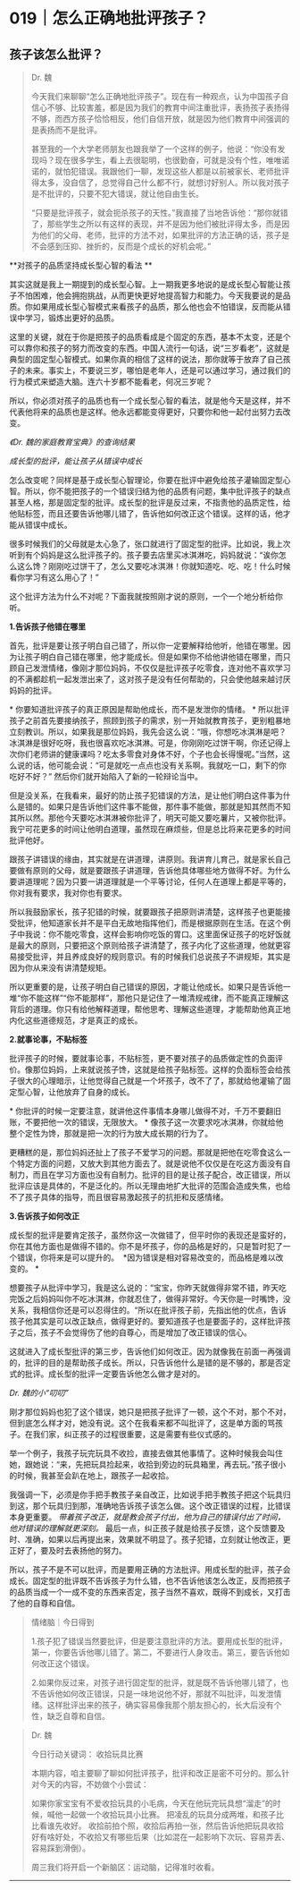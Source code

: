 # 019｜怎么正确地批评孩子？

## 孩子该怎么批评？

> Dr. 魏
> 
> 今天我们来聊聊“怎么正确地批评孩子”。现在有一种观点，认为中国孩子自信心不够、比较害羞，都是因为我们的教育中间注重批评，表扬孩子表扬得不够，而西方孩子恰恰相反，他们自信开放，就是因为他们教育中间强调的是表扬而不是批评。
> 
> 甚至我的一个大学老师朋友也跟我举了一个这样的例子，他说：“你没有发现吗？现在很多学生，看上去很聪明，也很勤奋，可就是没有个性，唯唯诺诺的，就怕犯错误。我跟他们一聊，发现这些人都是以前被家长、老师批评得太多，没自信了，总觉得自己什么都不行，就想讨好别人。所以我对孩子是不批评的，只要不犯大错误，就让他自由生长。
> 
> “只要是批评孩子，就会扼杀孩子的天性。”我直接了当地告诉他：“那你就错了，那些学生之所以有这样的表现，并不是因为他们被批评得太多，而是因为他们的父母、老师，批评的方法不对，如果批评的方法正确的话，孩子是不会感到压抑、挫折的，反而是个成长的好机会呢。”

 **对孩子的品质坚持成长型心智的看法 **   

其实这就是我上一期提到的成长型心智。上一期我更多地说的是成长型心智能让孩子不怕困难，他会拥抱挑战，从而更快更好地提高智力和能力。今天我要说的是品质。你如果用成长型心智模式来看孩子的品质，那么他也会不怕错误，反而能从错误中学习，锻炼出更好的品质。

这里的关键，就在于你是把孩子的品质看成是个固定的东西，基本不太变，还是个可以靠你和孩子的努力而改变的东西。中国人流行一句话，说“三岁看老”，这就是典型的固定型心智模式。如果你真的相信了这样的说法，那你就等于放弃了自己孩子的未来。事实上，不要说三岁，哪怕是老年人，还是可以通过学习，通过我们的行为模式来塑造大脑。连六十岁都不能看老，何况三岁呢？

所以，你必须对孩子的品质也有一个成长型心智的看法，就是他今天是这样，并不代表他将来的品质也是这样。他永远都能变得更好，只要你和他一起付出努力去改变。

 *《Dr. 魏的家庭教育宝典》的查询结果*

 *成长型的批评，能让孩子从错误中成长*

怎么改变呢？同样是基于成长型心智理论，你要在批评中避免给孩子灌输固定型心智。所以，你不能把孩子的一个错误归结为他的品质有问题，集中批评孩子的缺点甚至人格，那是固定型的批评。成长型的批评是反过来，不指责他的品质定性，给他贴标签，而且还要告诉他哪儿错了，告诉他如何改正这个错误。这样的话，他才能从错误中成长。

很多时候我们的父母就是太心急了，张口就进行了固定型的批评。比如说，我上次听到有个妈妈是这么批评孩子的。孩子要去店里买冰淇淋吃，妈妈就说：“诶你怎么这么馋？刚刚吃过饼干了，怎么又要吃冰淇淋！你就知道吃、吃、吃！什么时候看你学习有这么用心了！”

这个批评方法为什么不对呢？下面我就按照刚才说的原则，一个一个地分析给你听。

 **1.告诉孩子他错在哪里**

首先，批评是要让孩子明白自己错了，所以你一定要解释给他听，他错在哪里。因为让孩子明白自己错在哪里，他才能成长。但是如果你不给他讲他错在哪里，而只顾自己发泄情绪，像刚才那位妈妈，不仅仅是批评孩子吃零食，连对他不喜欢学习的不满都趁机一起发泄出来了，这对孩子是没有任何帮助的，只会使他越来越讨厌妈妈的批评。

 * 你要知道批评孩子的真正原因是帮助他成长，而不是发泄你的情绪。 * 所以批评孩子之前首先要接纳孩子，照顾到孩子的需求，别一开始就教育孩子，更别粗暴地立刻教训。所以，如果我是那位妈妈，我先会这么说：“哦，你想吃冰淇淋是吧？冰淇淋是很好吃呀，我也很喜欢吃冰淇淋。可是，你刚刚吃过饼干啊，你还记得上次你们老师讲的健康课吗？吃太多零食对身体不好，个子也会长得慢呢。”当然，这么说的话，他可能会说：“可是就吃一点点也没有关系啊。我就吃一口，剩下的你吃好不好？” 然后你们就开始陷入了新的一轮辩论当中。

但是没关系，在我看来，最好的防止孩子犯错误的方法，是让他们明白这件事为什么是错的。如果只是告诉他们这件事不能做，那件事不能做，那就是知其然而不知其所以然。那他今天要吃冰淇淋被你批评了，明天可能又要吃薯片，又被你批评。我宁可花更多的时间让他明白道理，虽然现在麻烦些，但是总比将来花更多的时间批评他好。

跟孩子讲错误的缘由，其实就是在讲道理，讲原则。我讲育儿育己，就是家长自己要做有原则的父母，就是要跟孩子讲道理，告诉他具体哪些地方做得不好。为什么要讲道理呢？因为只要一讲道理就是一个平等讨论，任何人在道理上都是平等的，你对我有要求，我对你也有要求。

所以我鼓励家长，孩子犯错的时候，就要跟孩子把原则讲清楚，这样孩子也更能接受批评，他知道家长并不是平白无故地指挥他们，而是根据原则在生活。在这个例子中我说：你不能吃零食，这样会影响你吃饭的胃口。这里面保证孩子的吃好饭就是最大的原则，只要把这个原则给孩子讲清楚了，孩子内化了这些道理，他就更容易接受批评，并且养成良好的规则意识。有的时候我们总说孩子不讲规矩，其实是因为你从来没有讲清楚规矩。

所以更重要的是，让孩子明白自己错误的原因，才能让他成长。如果只是告诉他一堆“你不能这样”“你不能那样”，那他只是记住了一堆清规戒律，而不能真正理解这背后的道理。你只有给他解释道理，帮他思考、理解这些道理，才能帮助他真正地内化这些道德规范，才是真正的成长。

 **2.就事论事，不贴标签**

批评孩子的时候，要就事论事，不贴标签，更不要对孩子的品质做定性的负面评价。像那位妈妈，上来就说孩子馋，这就是给孩子贴标签。这样的负面标签会给孩子很大的心理暗示，让他觉得自己就是一个坏孩子，改不了了，那就给他灌输了固定型心智，让他放弃了自身的成长。

 * 你批评的时候一定要注意，就讲他这件事情本身哪儿做得不对，千万不要翻旧账，不要把他一次的错误，无限放大。 * 像孩子这一次要求吃冰淇淋，你就给他整个定性为馋，那就是把一次的行为放大成长期的行为了。

更糟糕的是，那位妈妈还扯上了孩子不爱学习的问题。那就是把他在吃零食这么一个特定方面的问题，又放大到其他方面去了。就是说他不仅仅是在吃这方面没有自制力，而且在学习方面也没有自制力。批评的目的是让孩子配合，改正错误，所以批评应该是具体的，不是泛化的。所以无理由地扩大批评的范围会造成失焦，也给不了孩子具体的指导，而且很容易激起孩子的抗拒和反感情绪。

 **3.告诉孩子如何改正**

成长型的批评是要肯定孩子，虽然你这一次做错了，但平时你的表现还是蛮好的，你在其他方面也是做得不错的。你不是坏孩子，你的品格是好的，只是暂时犯了一个错误，你将来是可以提升的。  *因为错误是相对容易改变的，而品格是难以改变的。 *

想要孩子从批评中学习，我是这么说的：“宝宝，你昨天就做得非常不错，昨天吃完饭之后妈妈叫你不吃冰淇淋，你就忍住了，做得非常好。今天你是一时嘴馋，没关系，我相信你还是可以忍得住的。“所以在批评孩子前，先指出他的优点，告诉孩子他其实是可以改正缺点，做得更好的。要知道孩子也是要面子的，这样批评孩子之后，孩子不会觉得伤了他的自尊心，而是增加了改正错误的信心。

这就进入了成长型批评的第三步，告诉他们如何改正。因为就像我在前面一再强调的，批评的目的是帮助孩子成长。所以，只告诉他什么是错的是不够的，那是否定式的批评。成长型的批评一定要告诉他怎么做才是对的。

 *Dr. 魏的小“叨叨”*

刚才那位妈妈也犯了这个错误，她只是把孩子批评了一顿，这个不对，那个不对，但到底怎么样才对，她没有说。这个在我看来都不叫批评了，这是单方面的骂孩子。在我们家，纠正孩子的过程很重要，这是需要有些仪式感的。

举一个例子，我孩子玩完玩具不收捡，直接去做其他事情了。这种时候我会叫住她，跟她说：“来，先把玩具捡起来，收拾到旁边的玩具箱里，再去玩。”孩子很小的时候，我甚至会趴在地上，跟孩子一起收拾。

我强调一下，必须是你手把手教孩子亲自改正，比如说手把手教孩子把这个玩具归到这，那个玩具归到那，准确地告诉孩子该怎么做。这个改正错误的过程，比错误本身更重要。 *带着孩子改正，就是教会孩子付出，他为自己的错误付出了时间，他对错误的理解就更深刻。* 最后一点，纠正孩子就是给孩子反馈，这个反馈要及时、准确，如果以后再提出来，效果就不明显了。孩子犯错，立刻就让他改正，更正好了，要及时去表扬他的努力。

所以，孩子不是不可以批评，而是要用正确的方法批评。用成长型的批评，孩子会成长。固定型的批评既不告诉孩子为什么错，也不告诉他该怎么改正，反而把孩子的品质当成一个一成不变的东西来否定，孩子当然不喜欢，既得不到成长，又打击了他的自尊和自信。

> 情绪脑｜今日得到
> 
> 1.孩子犯了错误当然要批评，但是要注意批评的方法。要用成长型的批评，第一，你要告诉他哪儿错了。第二，不要进行人身攻击。第三，要告诉他如何改正这个错误。
> 
> 2.如果你反过来，对孩子进行固定型的批评，就是既不告诉他哪儿错了，也不告诉他如何改正错误，只是一味地说他不好，那就不叫批评，叫发泄情绪。这样批评出来的孩子，确实容易像我那个朋友担心的，长大后没有个性，缺乏自尊和自信。

> Dr. 魏
> 
> 今日行动关键词： 收拾玩具比赛
> 
> 本期内容，咱主要聊了聊如何批评孩子，批评和改正是密不可分的。那么针对今天的内容，不妨做个小尝试：
> 
> 如果你家宝宝有不爱收拾玩具的小毛病，今天在他玩完玩具想“溜走”的时候，喊他一起做一个收拾玩具小比赛。 把凌乱的玩具分成两堆，和孩子比比看谁先收好。 收拾前拍个照，收拾后再拍一张，然后告诉他把玩具收拾好有啥好处，不收拾又有哪些后果（比如混在一起影响下次玩、容易弄丢、容易踩到滑倒）。
> 
> 周三我们将开启一个新脑区：运动脑，记得准时收看。

---
